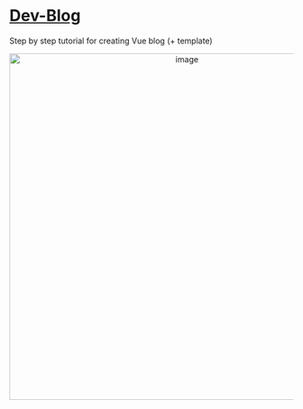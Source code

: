 # [Dev-Blog](https://gregorykogan.github.io/Devlog)

Step by step tutorial for creating Vue blog (+ template)

<p align="center">
  <img width="614" alt="image" src="https://github.com/GregoryKogan/Devlog/assets/60318411/801515ed-5a2a-459c-b207-34c1526601a1">
<p/>
